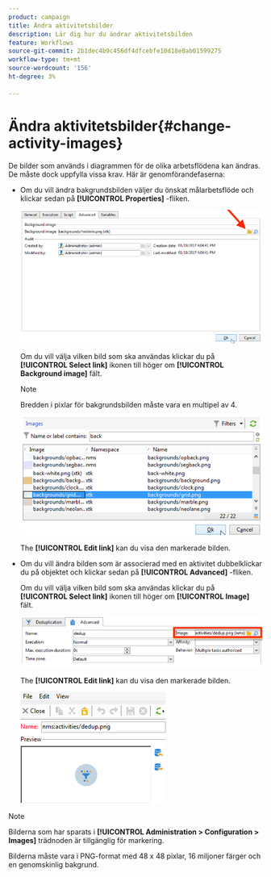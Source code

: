 ```yaml
---
product: campaign
title: Ändra aktivitetsbilder
description: Lär dig hur du ändrar aktivitetsbilden
feature: Workflows
source-git-commit: 2b1dec4b9c456df4dfcebfe10d18e0ab01599275
workflow-type: tm+mt
source-wordcount: '156'
ht-degree: 3%

---
```


# Ändra aktivitetsbilder{#change-activity-images}



De bilder som används i diagrammen för de olika arbetsflödena kan ändras. De måste dock uppfylla vissa krav. Här är genomförandefaserna:

* Om du vill ändra bakgrundsbilden väljer du önskat målarbetsflöde och klickar sedan på **[!UICONTROL Properties]** -fliken.

   ![](assets/s_user_segmentation_properties_tab.png)

   Om du vill välja vilken bild som ska användas klickar du på **[!UICONTROL Select link]** ikonen till höger om **[!UICONTROL Background image]** fält.

   >[!NOTE]
   >
   >Bredden i pixlar för bakgrundsbilden måste vara en multipel av 4.

   ![](assets/s_user_segmentation_background_select.png)

   The **[!UICONTROL Edit link]** kan du visa den markerade bilden.

* Om du vill ändra bilden som är associerad med en aktivitet dubbelklickar du på objektet och klickar sedan på **[!UICONTROL Advanced]** -fliken.

   Om du vill välja vilken bild som ska användas klickar du på **[!UICONTROL Select link]** ikonen till höger om **[!UICONTROL Image]** fält.

   ![](assets/s_user_segmentation_activity_image.png)

   The **[!UICONTROL Edit link]** kan du visa den markerade bilden.

   ![](assets/s_user_segmentation_activity_image_select.png)

>[!NOTE]
>
>Bilderna som har sparats i **[!UICONTROL Administration > Configuration > Images]** trädnoden är tillgänglig för markering.
>  
>Bilderna måste vara i PNG-format med 48 x 48 pixlar, 16 miljoner färger och en genomskinlig bakgrund.
